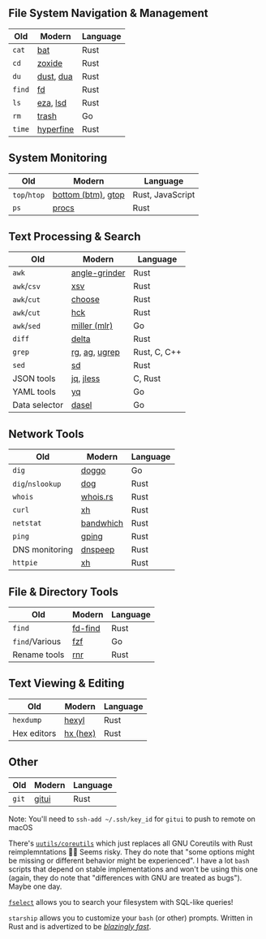 ## File System Navigation & Management

| Old    | Modern                                                                            | Language |
| ------ | --------------------------------------------------------------------------------- | -------- |
| `cat`  | [bat](https://github.com/sharkdp/bat)                                             | Rust     |
| `cd`   | [zoxide](https://github.com/ajeetdsouza/zoxide)                                   | Rust     |
| `du`   | [dust](https://github.com/bootandy/dust), [dua](https://github.com/Byron/dua-cli) | Rust     |
| `find` | [fd](https://github.com/sharkdp/fd)                                               | Rust     |
| `ls`   | [eza](https://github.com/eza-community/eza), [lsd](https://github.com/lsd-rs/lsd) | Rust     |
| `rm`   | [trash](https://github.com/sindresorhus/trash-cli)                                | Go       |
| `time` | [hyperfine](https://github.com/sharkdp/hyperfine)                                 | Rust     |

## System Monitoring

| Old          | Modern                                                                                            | Language         |
| ------------ | ------------------------------------------------------------------------------------------------- | ---------------- |
| `top`/`htop` | [bottom (btm)](https://github.com/ClementTsang/bottom), [gtop](https://github.com/aksakalli/gtop) | Rust, JavaScript |
| `ps`         | [procs](https://github.com/dalance/procs)                                                         | Rust             |

## Text Processing & Search

| Old           | Modern                                                                                                                                      | Language     |
| ------------- | ------------------------------------------------------------------------------------------------------------------------------------------- | ------------ |
| `awk`         | [angle-grinder](https://github.com/rcoh/angle-grinder)                                                                                      | Rust         |
| `awk`/`csv`   | [xsv](https://github.com/BurntSushi/xsv)                                                                                                    | Rust         |
| `awk`/`cut`   | [choose](https://github.com/theryangeary/choose)                                                                                            | Rust         |
| `awk`/`cut`   | [hck](https://github.com/sstadick/hck)                                                                                                      | Rust         |
| `awk`/`sed`   | [miller (mlr)](https://github.com/johnkerl/miller)                                                                                          | Go           |
| `diff`        | [delta](https://github.com/dandavison/delta)                                                                                                | Rust         |
| `grep`        | [rg](https://github.com/BurntSushi/ripgrep), [ag](https://github.com/ggreer/the_silver_searcher), [ugrep](https://github.com/Genivia/ugrep) | Rust, C, C++ |
| `sed`         | [sd](https://github.com/chmln/sd)                                                                                                           | Rust         |
| JSON tools    | [jq](https://github.com/stedolan/jq), [jless](https://github.com/PaulJuliusMartinez/jless)                                                  | C, Rust      |
| YAML tools    | [yq](https://github.com/mikefarah/yq)                                                                                                       | Go           |
| Data selector | [dasel](https://github.com/TomWright/dasel)                                                                                                 | Go           |

## Network Tools

| Old              | Modern                                              | Language |
| ---------------- | --------------------------------------------------- | -------- |
| `dig`            | [doggo](https://github.com/mr-karan/doggo)          | Go       |
| `dig`/`nslookup` | [dog](https://github.com/ogham/dog)                 | Rust     |
| `whois`          | [whois.rs](https://github.com/utopiabound/rs-whois) | Rust     |
| `curl`           | [xh](https://github.com/ducaale/xh)                 | Rust     |
| `netstat`        | [bandwhich](https://github.com/imsnif/bandwhich)    | Rust     |
| `ping`           | [gping](https://github.com/orf/gping)               | Rust     |
| DNS monitoring   | [dnspeep](https://github.com/jvns/dnspeep)          | Rust     |
| `httpie`         | [xh](https://github.com/ducaale/xh)                 | Rust     |


## File & Directory Tools

| Old            | Modern                                   | Language |
| -------------- | ---------------------------------------- | -------- |
| `find`         | [fd-find](https://github.com/sharkdp/fd) | Rust     |
| `find`/Various | [fzf](https://github.com/junegunn/fzf)   | Go       |
| Rename tools   | [rnr](https://github.com/ismaelgv/rnr)   | Rust     |

## Text Viewing & Editing

| Old         | Modern                                      | Language |
| ----------- | ------------------------------------------- | -------- |
| `hexdump`   | [hexyl](https://github.com/sharkdp/hexyl)   | Rust     |
| Hex editors | [hx (hex)](https://github.com/sitkevij/hex) | Rust     |

## Other

| Old   | Modern                                      | Language |
| ---   | ---                                         | ---      |
| `git` | [gitui](https://github.com/gitui-org/gitui) | Rust     |

Note: You'll need to `ssh-add ~/.ssh/key_id` for `gitui` to push to remote on macOS

There's [`uutils/coreutils`](https://github.com/uutils/coreutils) which just replaces all GNU Coreutils with Rust reimplemntations 🤷‍♂️ Seems risky. They do note that "some options might be missing or different behavior might be experienced". I have a lot `bash` scripts that depend on stable implementations and won't be using this one (again, they do note that "differences with GNU are treated as bugs"). Maybe one day.

[`fselect`](https://github.com/jhspetersson/fselect) allows you to search your filesystem with SQL-like queries!

`starship` allows you to customize your `bash` (or other) prompts. Written in Rust and is advertized to be [_blazingly fast_](https://starship.rs/).
